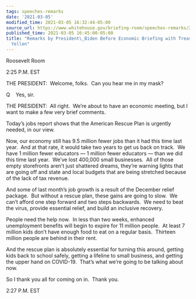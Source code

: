 ```yaml
---
tags: speeches-remarks
date: '2021-03-05'
modified_time: 2021-03-05 16:32:44-05:00
source_url: https://www.whitehouse.gov/briefing-room/speeches-remarks/2021/03/05/remarks-by-president-biden-before-economic-briefing-with-treasury-secretary-yellen/
published_time: 2021-03-05 16:45:00-05:00
title: "Remarks by President\_Biden Before Economic Briefing with Treasury Secretary\_\
  Yellen"
---
```

 
Roosevelt Room

2:25 P.M. EST  
  
THE PRESIDENT:  Welcome, folks.  Can you hear me in my mask?  
  
Q    Yes, sir.  
  
THE PRESIDENT:  All right.  We’re about to have an economic meeting, but
I want to make a few very brief comments.  
  
Today’s jobs report shows that the American Rescue Plan is urgently
needed, in our view.  
  
Now, our economy still has 9.5 million fewer jobs than it had this time
last year.  And at that rate, it would take two years to get us back on
track.  We have 1 million fewer educators — 1 million fewer educators —
than we did this time last year.  We’ve lost 400,000 small businesses. 
All of those empty storefronts aren’t just shattered dreams, they’re
warning lights that are going off and state and local budgets that are
being stretched because of the lack of tax revenue.  
  
And some of last month’s job growth is a result of the December relief
package.  But without a rescue plan, these gains are going to slow.  We
can’t afford one step forward and two steps backwards.  We need to beat
the virus, provide essential relief, and build an inclusive recovery.   
  
People need the help now.  In less than two weeks, enhanced unemployment
benefits will begin to expire for 11 million people.  At least 7 million
kids don’t have enough food to eat on a regular basis.  Thirteen million
people are behind in their rent.   
  
And the rescue plan is absolutely essential for turning this around,
getting kids back to school safely, getting a lifeline to small
business, and getting the upper hand on COVID-19.  That’s what we’re
going to be talking about now.   
  
So I thank you all for coming on in.  Thank you.  
  
2:27 P.M. EST
